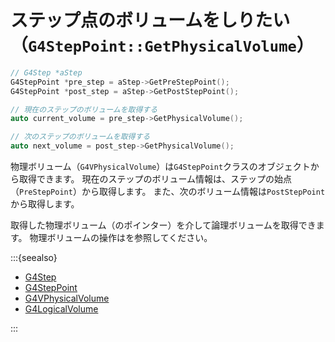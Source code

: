 # ステップ点のボリュームをしりたい（``G4StepPoint::GetPhysicalVolume``）

```cpp
// G4Step *aStep
G4StepPoint *pre_step = aStep->GetPreStepPoint();
G4StepPoint *post_step = aStep->GetPostStepPoint();

// 現在のステップのボリュームを取得する
auto current_volume = pre_step->GetPhysicalVolume();

// 次のステップのボリュームを取得する
auto next_volume = post_step->GetPhysicalVolume();
```

物理ボリューム（``G4VPhysicalVolume``）は``G4StepPoint``クラスのオブジェクトから取得できます。
現在のステップのボリューム情報は、ステップの始点（``PreStepPoint``）から取得します。
また、次のボリューム情報は``PostStepPoint``から取得します。

取得した物理ボリューム（のポインター）を介して論理ボリュームを取得できます。
物理ボリュームの操作は[](./geant4-physicalvolume.md)を参照してください。

:::{seealso}

- [G4Step](https://geant4.kek.jp/Reference/11.2.0/classG4Step.html)
- [G4StepPoint](https://geant4.kek.jp/Reference/11.2.0/classG4StepPoint.html)
- [G4VPhysicalVolume](https://geant4.kek.jp/Reference/11.2.0/classG4VPhysicalVolume.html)
- [G4LogicalVolume](https://geant4.kek.jp/Reference/11.2.0/classG4LogicalVolume.html)

:::
